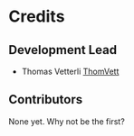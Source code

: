# Credits

## Development Lead

- Thomas Vetterli [ThomVett](https://github.com/ThomVett)

## Contributors

None yet. Why not be the first?